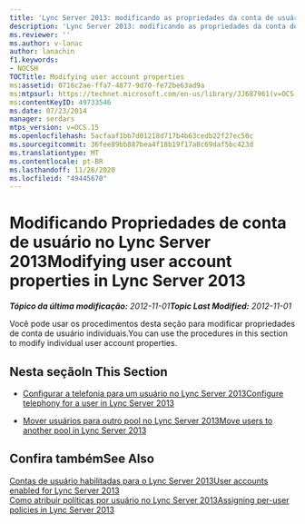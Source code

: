 ```yaml
---
title: 'Lync Server 2013: modificando as propriedades da conta de usuário'
description: 'Lync Server 2013: modificando as propriedades da conta de usuário.'
ms.reviewer: ''
ms.author: v-lanac
author: lanachin
f1.keywords:
- NOCSH
TOCTitle: Modifying user account properties
ms:assetid: 0716c2ae-ffa7-4877-9d70-fe72be63ad9a
ms:mtpsurl: https://technet.microsoft.com/en-us/library/JJ687961(v=OCS.15)
ms:contentKeyID: 49733546
ms.date: 07/23/2014
manager: serdars
mtps_version: v=OCS.15
ms.openlocfilehash: 5acfaaf1bb7d01218d717b4b63cedb22f27ec50c
ms.sourcegitcommit: 36fee89bb887bea4f18b19f17a8c69daf5bc423d
ms.translationtype: MT
ms.contentlocale: pt-BR
ms.lasthandoff: 11/26/2020
ms.locfileid: "49445670"
---
```

# <a name="modifying-user-account-properties-in-lync-server-2013"></a><span data-ttu-id="1b4da-103">Modificando Propriedades de conta de usuário no Lync Server 2013</span><span class="sxs-lookup"><span data-stu-id="1b4da-103">Modifying user account properties in Lync Server 2013</span></span>

<div data-xmlns="http://www.w3.org/1999/xhtml">

<div class="topic" data-xmlns="http://www.w3.org/1999/xhtml" data-msxsl="urn:schemas-microsoft-com:xslt" data-cs="https://msdn.microsoft.com/">

<div data-asp="https://msdn2.microsoft.com/asp">



</div>

<div id="mainSection">

<div id="mainBody"><span data-ttu-id="1b4da-104">

<span> </span></span><span class="sxs-lookup"><span data-stu-id="1b4da-104">

<span> </span></span></span>

<span data-ttu-id="1b4da-105">_**Tópico da última modificação:** 2012-11-01_</span><span class="sxs-lookup"><span data-stu-id="1b4da-105">_**Topic Last Modified:** 2012-11-01_</span></span>

<span data-ttu-id="1b4da-106">Você pode usar os procedimentos desta seção para modificar propriedades de conta de usuário individuais.</span><span class="sxs-lookup"><span data-stu-id="1b4da-106">You can use the procedures in this section to modify individual user account properties.</span></span>

<div>

## <a name="in-this-section"></a><span data-ttu-id="1b4da-107">Nesta seção</span><span class="sxs-lookup"><span data-stu-id="1b4da-107">In This Section</span></span>

  - [<span data-ttu-id="1b4da-108">Configurar a telefonia para um usuário no Lync Server 2013</span><span class="sxs-lookup"><span data-stu-id="1b4da-108">Configure telephony for a user in Lync Server 2013</span></span>](lync-server-2013-configure-telephony-for-a-user.md)

  - [<span data-ttu-id="1b4da-109">Mover usuários para outro pool no Lync Server 2013</span><span class="sxs-lookup"><span data-stu-id="1b4da-109">Move users to another pool in Lync Server 2013</span></span>](lync-server-2013-move-users-to-another-pool.md)

</div>

<div>

## <a name="see-also"></a><span data-ttu-id="1b4da-110">Confira também</span><span class="sxs-lookup"><span data-stu-id="1b4da-110">See Also</span></span>


[<span data-ttu-id="1b4da-111">Contas de usuário habilitadas para o Lync Server 2013</span><span class="sxs-lookup"><span data-stu-id="1b4da-111">User accounts enabled for Lync Server 2013</span></span>](lync-server-2013-user-accounts-enabled-for-lync-server.md)  
[<span data-ttu-id="1b4da-112">Como atribuir políticas por usuário no Lync Server 2013</span><span class="sxs-lookup"><span data-stu-id="1b4da-112">Assigning per-user policies in Lync Server 2013</span></span>](lync-server-2013-assigning-per-user-policies.md)  
  

<span data-ttu-id="1b4da-113"></div>

</div>

<span> </span>

</div>

</div>

</span><span class="sxs-lookup"><span data-stu-id="1b4da-113"></div>

</div>

<span> </span>

</div>

</div>

</span></span></div>

